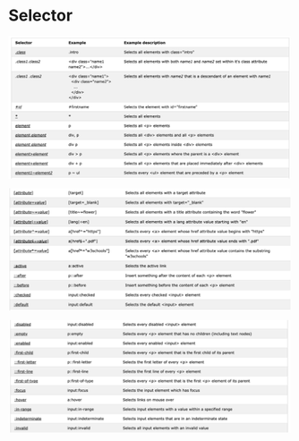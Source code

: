 # Selector

![](../.gitbook/assets/image.png)

![](../.gitbook/assets/image%20%2832%29.png)

![](../.gitbook/assets/image%20%2833%29.png)



